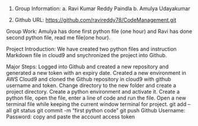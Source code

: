 
1. Group Information:
   a. Ravi Kumar Reddy Paindla
   b. Amulya Udayakumar

2. Github URL:
  https://github.com/ravireddy78/CodeManagement.git

Group Work:
	Amulya has done first python file (one hour) and Ravi has done second python file, read me file(one hour).

Project Introduction:
	We have created two python files and instruction Markdown file in cloud9 and snychronized the project into Github.

Major Steps:
  Logged into Github and created a new repository and generated a new token with an expiry date.
  Created a new environment in AWS Cloud9 and cloned the Github repository in cloud9 with github username and token.
  Change directory to the new folder and create a project directory.
  Create a python environment and activate it.
  Create a python file, open the file, enter a line of code and run the file.
  Open a new terminal file while keeping the current window terminal for project.
  git add –all
  git status
  git commit -m “first python code”
   git push
  Github Username:
  Password: copy and paste the account access token


	
